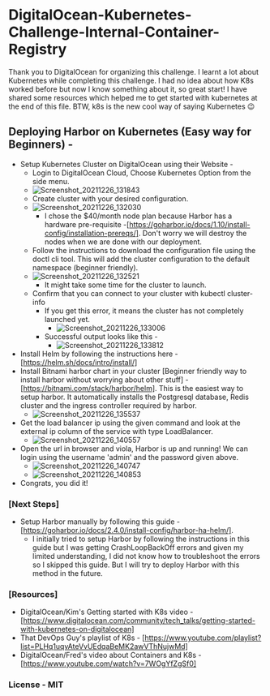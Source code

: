 # DigitalOcean-Kubernetes-Challenge-Internal-Container-Registry

Thank you to DigitalOcean for organizing this challenge. I learnt a lot about Kubernetes while completing this challenge. I had no idea about how K8s worked before but now I know something about it, so great start! I have shared some resources which helped me to get started with kubernetes at the end of this file. BTW, k8s is the new cool way of saying Kubernetes :wink:

## Deploying Harbor on Kubernetes (Easy way for Beginners) - 

+ Setup Kubernetes Cluster on DigitalOcean using their Website - 
  - Login to DigitalOcean Cloud, Choose Kubernetes Option from the side menu.
  - ![Screenshot_20211226_131843](https://user-images.githubusercontent.com/39295812/147416760-358fd064-597a-405d-8082-bb96a33f2168.png)
  - Create cluster with your desired configuration.
  - ![Screenshot_20211226_132030](https://user-images.githubusercontent.com/39295812/147416785-d637117f-3d1a-4203-891e-06ca962181bd.png)
    - I chose the $40/month node plan because Harbor has a hardware pre-requisite -[https://goharbor.io/docs/1.10/install-config/installation-prereqs/]. Don't worry we will destroy the nodes when we are done with our deployment.
  - Follow the instructions to download the configuration file using the doctl cli tool. This will add the cluster configuration to the default namespace (beginner friendly).
  - ![Screenshot_20211226_132521](https://user-images.githubusercontent.com/39295812/147416907-1d3720cb-abbe-432e-8f36-5a39c31bedae.png)
    - It might take some time for the cluster to launch. 
  - Confirm that you can connect to your cluster with kubectl cluster-info
    - If you get this error, it means the cluster has not completely launched yet. 
        - ![Screenshot_20211226_133006](https://user-images.githubusercontent.com/39295812/147417149-5f7fdb00-1f28-4496-8528-195c0c9957ae.png)
    - Successful output looks like this - 
        - ![Screenshot_20211226_133812](https://user-images.githubusercontent.com/39295812/147417205-d001ea79-3a45-418f-8793-930836f8b653.png)
+ Install Helm by following the instructions here - [https://helm.sh/docs/intro/install/]
+ Install Bitnami harbor chart in your cluster [Beginner friendly way to install harbor without worrying about other stuff] - [https://bitnami.com/stack/harbor/helm]. This is the easiest way to setup harbor. It automatically installs the Postgresql database, Redis cluster and the ingress controller required by harbor.
  - ![Screenshot_20211226_135537](https://user-images.githubusercontent.com/39295812/147417501-55dbc371-d803-4c99-8217-a708de30c299.png)
+ Get the load balancer ip using the given command and look at the external ip column of the service with type LoadBalancer.
  - ![Screenshot_20211226_140557](https://user-images.githubusercontent.com/39295812/147417695-4b39b53e-77c0-4a97-ba9b-3497dfcccfab.png)
+ Open the url in browser and viola, Harbor is up and running! We can login using the username 'admin' and the password given above.
  - ![Screenshot_20211226_140747](https://user-images.githubusercontent.com/39295812/147417734-60b631a8-09e6-4c97-982b-e22208b5a2ee.png)
  - ![Screenshot_20211226_140853](https://user-images.githubusercontent.com/39295812/147417760-e810f74b-7311-4165-bd0c-60d332ccea4a.png)
+ Congrats, you did it!

### [Next Steps]
+ Setup Harbor manually by following this guide - [https://goharbor.io/docs/2.4.0/install-config/harbor-ha-helm/]. 
    - I initially tried to setup Harbor by following the instructions in this guide but I was getting CrashLoopBackOff errors and given my limited understanding, I did not know how to troubleshoot the errors so I skipped this guide. But I will try to deploy Harbor with this method in the future. 

### [Resources]
+ DigitalOcean/Kim's Getting started with K8s video - [https://www.digitalocean.com/community/tech_talks/getting-started-with-kubernetes-on-digitalocean]
+ That DevOps Guy's playlist of K8s - [https://www.youtube.com/playlist?list=PLHq1uqvAteVvUEdqaBeMK2awVThNujwMd]
+ DigitalOcean/Fred's video about Containers and K8s - [https://www.youtube.com/watch?v=7WOgYfZgSf0]

### License - MIT
